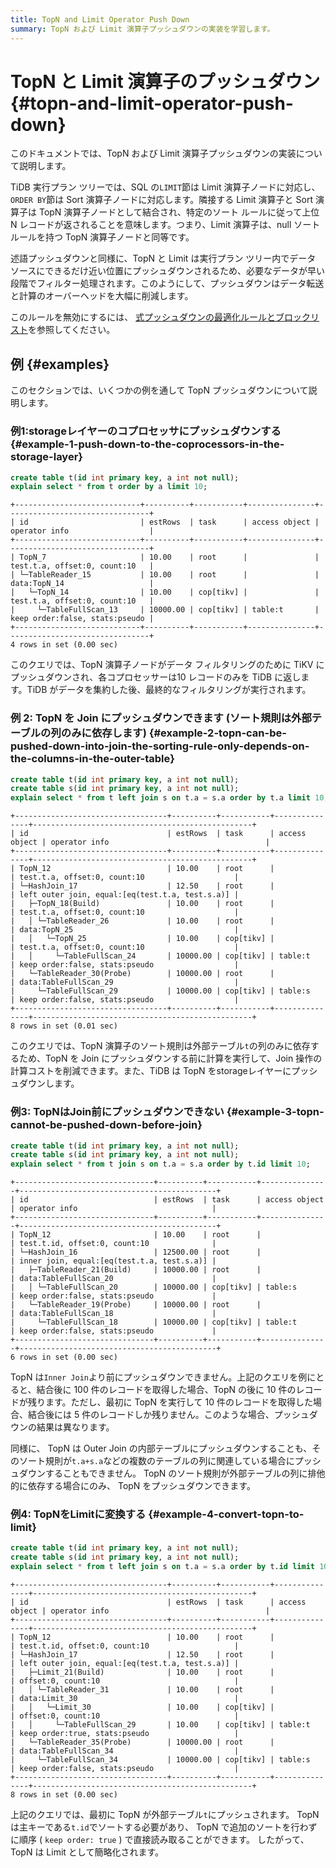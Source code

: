 ```yaml
---
title: TopN and Limit Operator Push Down
summary: TopN および Limit 演算子プッシュダウンの実装を学習します。
---
```


# TopN と Limit 演算子のプッシュダウン {#topn-and-limit-operator-push-down}

このドキュメントでは、TopN および Limit 演算子プッシュダウンの実装について説明します。

TiDB 実行プラン ツリーでは、SQL の`LIMIT`節は Limit 演算子ノードに対応し、 `ORDER BY`節は Sort 演算子ノードに対応します。隣接する Limit 演算子と Sort 演算子は TopN 演算子ノードとして結合され、特定のソート ルールに従って上位 N レコードが返されることを意味します。つまり、Limit 演算子は、null ソート ルールを持つ TopN 演算子ノードと同等です。

述語プッシュダウンと同様に、TopN と Limit は実行プラン ツリー内でデータ ソースにできるだけ近い位置にプッシュダウンされるため、必要なデータが早い段階でフィルター処理されます。このようにして、プッシュダウンはデータ転送と計算のオーバーヘッドを大幅に削減します。

このルールを無効にするには、 [式プッシュダウンの最適化ルールとブロックリスト](/blocklist-control-plan.md)を参照してください。

## 例 {#examples}

このセクションでは、いくつかの例を通して TopN プッシュダウンについて説明します。

### 例1:storageレイヤーのコプロセッサにプッシュダウンする {#example-1-push-down-to-the-coprocessors-in-the-storage-layer}

```sql
create table t(id int primary key, a int not null);
explain select * from t order by a limit 10;
```

    +----------------------------+----------+-----------+---------------+--------------------------------+
    | id                         | estRows  | task      | access object | operator info                  |
    +----------------------------+----------+-----------+---------------+--------------------------------+
    | TopN_7                     | 10.00    | root      |               | test.t.a, offset:0, count:10   |
    | └─TableReader_15           | 10.00    | root      |               | data:TopN_14                   |
    |   └─TopN_14                | 10.00    | cop[tikv] |               | test.t.a, offset:0, count:10   |
    |     └─TableFullScan_13     | 10000.00 | cop[tikv] | table:t       | keep order:false, stats:pseudo |
    +----------------------------+----------+-----------+---------------+--------------------------------+
    4 rows in set (0.00 sec)

このクエリでは、TopN 演算子ノードがデータ フィルタリングのために TiKV にプッシュダウンされ、各コプロセッサーは10 レコードのみを TiDB に返します。TiDB がデータを集約した後、最終的なフィルタリングが実行されます。

### 例 2: TopN を Join にプッシュダウンできます (ソート規則は外部テーブルの列のみに依存します) {#example-2-topn-can-be-pushed-down-into-join-the-sorting-rule-only-depends-on-the-columns-in-the-outer-table}

```sql
create table t(id int primary key, a int not null);
create table s(id int primary key, a int not null);
explain select * from t left join s on t.a = s.a order by t.a limit 10;
```

    +----------------------------------+----------+-----------+---------------+-------------------------------------------------+
    | id                               | estRows  | task      | access object | operator info                                   |
    +----------------------------------+----------+-----------+---------------+-------------------------------------------------+
    | TopN_12                          | 10.00    | root      |               | test.t.a, offset:0, count:10                    |
    | └─HashJoin_17                    | 12.50    | root      |               | left outer join, equal:[eq(test.t.a, test.s.a)] |
    |   ├─TopN_18(Build)               | 10.00    | root      |               | test.t.a, offset:0, count:10                    |
    |   │ └─TableReader_26             | 10.00    | root      |               | data:TopN_25                                    |
    |   │   └─TopN_25                  | 10.00    | cop[tikv] |               | test.t.a, offset:0, count:10                    |
    |   │     └─TableFullScan_24       | 10000.00 | cop[tikv] | table:t       | keep order:false, stats:pseudo                  |
    |   └─TableReader_30(Probe)        | 10000.00 | root      |               | data:TableFullScan_29                           |
    |     └─TableFullScan_29           | 10000.00 | cop[tikv] | table:s       | keep order:false, stats:pseudo                  |
    +----------------------------------+----------+-----------+---------------+-------------------------------------------------+
    8 rows in set (0.01 sec)

このクエリでは、TopN 演算子のソート規則は外部テーブル`t`の列のみに依存するため、TopN を Join にプッシュダウンする前に計算を実行して、Join 操作の計算コストを削減できます。また、TiDB は TopN をstorageレイヤーにプッシュダウンします。

### 例3: TopNはJoin前にプッシュダウンできない {#example-3-topn-cannot-be-pushed-down-before-join}

```sql
create table t(id int primary key, a int not null);
create table s(id int primary key, a int not null);
explain select * from t join s on t.a = s.a order by t.id limit 10;
```

    +-------------------------------+----------+-----------+---------------+--------------------------------------------+
    | id                            | estRows  | task      | access object | operator info                              |
    +-------------------------------+----------+-----------+---------------+--------------------------------------------+
    | TopN_12                       | 10.00    | root      |               | test.t.id, offset:0, count:10              |
    | └─HashJoin_16                 | 12500.00 | root      |               | inner join, equal:[eq(test.t.a, test.s.a)] |
    |   ├─TableReader_21(Build)     | 10000.00 | root      |               | data:TableFullScan_20                      |
    |   │ └─TableFullScan_20        | 10000.00 | cop[tikv] | table:s       | keep order:false, stats:pseudo             |
    |   └─TableReader_19(Probe)     | 10000.00 | root      |               | data:TableFullScan_18                      |
    |     └─TableFullScan_18        | 10000.00 | cop[tikv] | table:t       | keep order:false, stats:pseudo             |
    +-------------------------------+----------+-----------+---------------+--------------------------------------------+
    6 rows in set (0.00 sec)

TopN は`Inner Join`より前にプッシュダウンできません。上記のクエリを例にとると、結合後に 100 件のレコードを取得した場合、TopN の後に 10 件のレコードが残ります。ただし、最初に TopN を実行して 10 件のレコードを取得した場合、結合後には 5 件のレコードしか残りません。このような場合、プッシュダウンの結果は異なります。

同様に、 TopN は Outer Join の内部テーブルにプッシュダウンすることも、そのソート規則が`t.a+s.a`などの複数のテーブルの列に関連している場合にプッシュダウンすることもできません。 TopN のソート規則が外部テーブルの列に排他的に依存する場合にのみ、 TopN をプッシュダウンできます。

### 例4: TopNをLimitに変換する {#example-4-convert-topn-to-limit}

```sql
create table t(id int primary key, a int not null);
create table s(id int primary key, a int not null);
explain select * from t left join s on t.a = s.a order by t.id limit 10;
```

```
+----------------------------------+----------+-----------+---------------+-------------------------------------------------+
| id                               | estRows  | task      | access object | operator info                                   |
+----------------------------------+----------+-----------+---------------+-------------------------------------------------+
| TopN_12                          | 10.00    | root      |               | test.t.id, offset:0, count:10                   |
| └─HashJoin_17                    | 12.50    | root      |               | left outer join, equal:[eq(test.t.a, test.s.a)] |
|   ├─Limit_21(Build)              | 10.00    | root      |               | offset:0, count:10                              |
|   │ └─TableReader_31             | 10.00    | root      |               | data:Limit_30                                   |
|   │   └─Limit_30                 | 10.00    | cop[tikv] |               | offset:0, count:10                              |
|   │     └─TableFullScan_29       | 10.00    | cop[tikv] | table:t       | keep order:true, stats:pseudo                   |
|   └─TableReader_35(Probe)        | 10000.00 | root      |               | data:TableFullScan_34                           |
|     └─TableFullScan_34           | 10000.00 | cop[tikv] | table:s       | keep order:false, stats:pseudo                  |
+----------------------------------+----------+-----------+---------------+-------------------------------------------------+
8 rows in set (0.00 sec)

```

上記のクエリでは、最初に TopN が外部テーブル`t`にプッシュされます。 TopN は主キーである`t.id`でソートする必要があり、 TopN で追加のソートを行わずに順序 ( `keep order: true` ) で直接読み取ることができます。 したがって、 TopN は Limit として簡略化されます。
